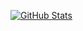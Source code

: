 [![GitHub Stats](https://github-readme-stats.vercel.app/api?username=KanDisheng&count_private=true&show_icons=true&hide_border=true&hide_title=true)](https://github.com/KanDisheng)

<!--
### Hi there 👋
-->

<!--
**KanDisheng/KanDisheng** is a ✨ _special_ ✨ repository because its `README.md` (this file) appears on your GitHub profile.

Here are some ideas to get you started:

- 🔭 I’m currently working on ...
- 🌱 I’m currently learning ...
- 👯 I’m looking to collaborate on ...
- 🤔 I’m looking for help with ...
- 💬 Ask me about ...
- 📫 How to reach me: ...
- 😄 Pronouns: ...
- ⚡ Fun fact: ...
-->
